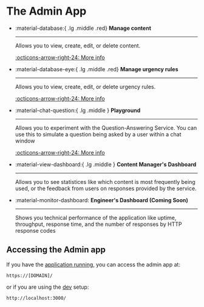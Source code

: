 # The Admin App

<div class="grid cards" markdown>

- :material-database:{ .lg .middle .red} **Manage content**

  ***

  Allows you to view, create, edit, or delete content.

  [:octicons-arrow-right-24: More info](./manage-content.md)

- :material-database-eye:{ .lg .middle .red} **Manage urgency rules**

  ***

  Allows you to view, create, edit, or delete urgency rules.

  [:octicons-arrow-right-24: More info](./manage-urgency-rules.md)

- :material-chat-question:{ .lg .middle } **Playground**

  ***

  Allows you to experiment with the Question-Answering Service. You can
  use this to simulate a question being asked by a user within a chat window

  [:octicons-arrow-right-24: More info](./playground.md)

- :material-view-dashboard:{ .lg .middle } **Content Manager's Dashboard**

  ***

  Allows you to see statistices like which content is most frequently being
  used, or the feedback from users on responses provided by the service.

- :material-monitor-dashboard: **Engineer's Dashboard (Coming Soon)**

  ***

  Shows you technical performance of the application like uptime, throughput,
  response time, and the number of responses by HTTP response codes

</div>

## Accessing the Admin app

If you have the [application running](../../deployment/quick-setup.md), you can access the admin app at:

    https://[DOMAIN]/

or if you are using the [dev](../../develop/setup.md) setup:

    http://localhost:3000/
